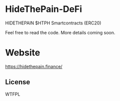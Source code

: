 # HideThePain-DeFi
HIDETHEPAIN $HTPH Smartcontracts (ERC20)

Feel free to read the code. More details coming soon.

# Website
https://hidethepain.finance/

## License

WTFPL
